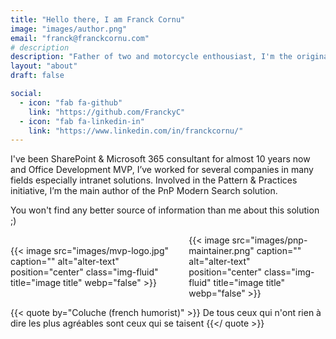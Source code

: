 ```yaml
---
title: "Hello there, I am Franck Cornu"
image: "images/author.png"
email: "franck@franckcornu.com"
# description
description: "Father of two and motorcycle enthousiast, I'm the original author of the 'PnP Modern Search' open source solution for SharePoint Online."
layout: "about"
draft: false

social:
  - icon: "fab fa-github"
    link: "https://github.com/FranckyC"
  - icon: "fab fa-linkedin-in"
    link: "https://www.linkedin.com/in/franckcornu/"
---
```


I've been SharePoint & Microsoft 365 consultant for almost 10 years now and Office Development MVP, I’ve worked for several companies in many fields especially intranet solutions. Involved in the Pattern & Practices initiative, I’m the main author of the PnP Modern Search solution.

You won't find any better source of information than me about this solution ;)

<div style="display:flex;justify-content:space-around;align-items:center">
  <div style="width:300px">
    {{< image src="images/mvp-logo.jpg" caption="" alt="alter-text" position="center" class="img-fluid" title="image title"  webp="false" >}}
  </div>
  <div style="width:230px">
    {{< image src="images/pnp-maintainer.png" caption="" alt="alter-text"  position="center" class="img-fluid" title="image title"  webp="false" >}}
  </div>
</div>
                
{{< quote by="Coluche (french humorist)" >}}
De tous ceux qui n'ont rien à dire les plus agréables sont ceux qui se taisent
{{</ quote >}}